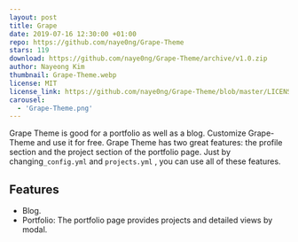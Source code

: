 ```yaml
---
layout: post
title: Grape
date: 2019-07-16 12:30:00 +01:00
repo: https://github.com/naye0ng/Grape-Theme
stars: 119
download: https://github.com/naye0ng/Grape-Theme/archive/v1.0.zip
author: Nayeong Kim
thumbnail: Grape-Theme.webp
license: MIT
license_link: https://github.com/naye0ng/Grape-Theme/blob/master/LICENSE.txt
carousel:
  - 'Grape-Theme.png'
---
```


Grape Theme is good for a portfolio as well as a blog. Customize Grape-Theme and use it for free.
Grape Theme has two great features: the profile section and the project section of the portfolio page. Just by changing`_config.yml` and `projects.yml` , you can use all of these features.

## Features

* Blog.
* Portfolio: The portfolio page provides projects and detailed views by modal.
